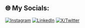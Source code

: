 
## 🌐 My Socials:
[![Instagram](https://img.shields.io/badge/Instagram-%23E4405F.svg?logo=Instagram&logoColor=white)](https://www.instagram.com/marvinn0001/) [![LinkedIn](https://img.shields.io/badge/LinkedIn-%230077B5.svg?logo=linkedin&logoColor=white)](https://linkedin.com/in/okay-himanshu/) [![X/Twitter](https://img.shields.io/badge/X-black.svg?logo=X&logoColor=white)](https://x.com/okay_himanshu) 


